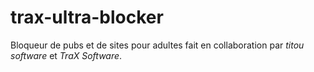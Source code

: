 # trax-ultra-blocker
Bloqueur de pubs et de sites pour adultes fait en collaboration par *titou software* et *TraX Software*.

